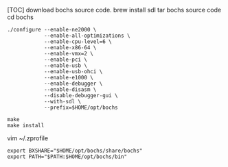 [TOC]
download bochs source code.
brew install sdl
tar bochs source code
cd bochs
```
./configure --enable-ne2000 \
            --enable-all-optimizations \
            --enable-cpu-level=6 \
            --enable-x86-64 \
            --enable-vmx=2 \
            --enable-pci \
            --enable-usb \
            --enable-usb-ohci \
            --enable-e1000 \
            --enable-debugger \
            --enable-disasm \
            --disable-debugger-gui \
            --with-sdl \
            --prefix=$HOME/opt/bochs
```
```
make
make install
```
vim ~/.zprofile
```
export BXSHARE="$HOME/opt/bochs/share/bochs"
export PATH="$PATH:$HOME/opt/bochs/bin"
```